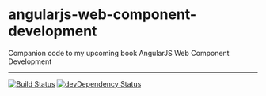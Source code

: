 angularjs-web-component-development
===================================

Companion code to my upcoming book AngularJS Web Component Development

***

[![Build Status](https://secure.travis-ci.org/dgs700/angularjs-web-component-development.png)](http://travis-ci.org/dgs700/angularjs-web-component-development)
[![devDependency Status](https://david-dm.org/dgs700/angularjs-web-component-development.png?branch=master)](https://david-dm.org/dgs700/angularjs-web-component-development#info=devDependencies)
